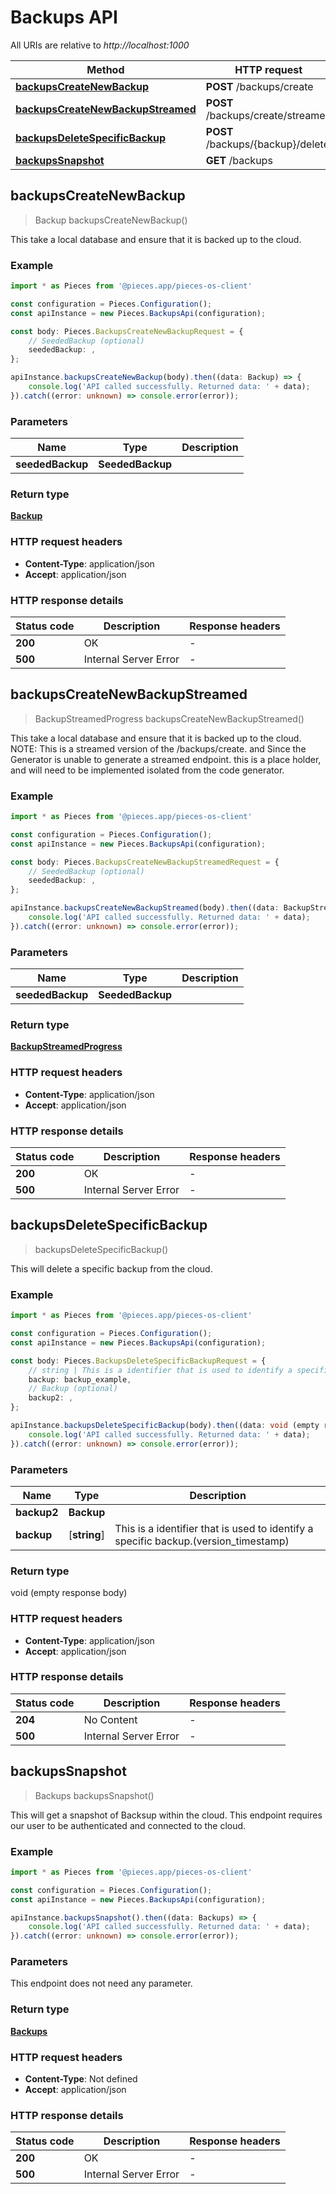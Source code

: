 # Backups API

All URIs are relative to *http://localhost:1000*

Method | HTTP request
------------- | -------------
[**backupsCreateNewBackup**](BackupsApi#backupscreatenewbackup) | **POST** /backups/create
[**backupsCreateNewBackupStreamed**](BackupsApi#backupscreatenewbackupstreamed) | **POST** /backups/create/streamed
[**backupsDeleteSpecificBackup**](BackupsApi#backupsdeletespecificbackup) | **POST** /backups/\{backup\}/delete
[**backupsSnapshot**](BackupsApi#backupssnapshot) | **GET** /backups


## **backupsCreateNewBackup**
> Backup backupsCreateNewBackup()

This take a local database and ensure that it is backed up to the cloud.

### Example

```typescript
import * as Pieces from '@pieces.app/pieces-os-client'

const configuration = Pieces.Configuration();
const apiInstance = new Pieces.BackupsApi(configuration);

const body: Pieces.BackupsCreateNewBackupRequest = {
    // SeededBackup (optional)
    seededBackup: ,
};

apiInstance.backupsCreateNewBackup(body).then((data: Backup) => {
    console.log('API called successfully. Returned data: ' + data);
}).catch((error: unknown) => console.error(error));
```

### Parameters

Name | Type | Description
------------- | ------------- | ------------- 
 **seededBackup** | **SeededBackup**|  |


### Return type

[**Backup**](../models/Backup)

### HTTP request headers

- **Content-Type**: application/json
- **Accept**: application/json


### HTTP response details
| Status code | Description | Response headers
|-------------|-------------|------------------
**200** | OK |  -  |
**500** | Internal Server Error |  -  |

## **backupsCreateNewBackupStreamed**
> BackupStreamedProgress backupsCreateNewBackupStreamed()

This take a local database and ensure that it is backed up to the cloud.  NOTE: This is a streamed version of the /backups/create. and Since the Generator is unable to generate a streamed endpoint. this is a place holder, and will need to be implemented isolated from the code generator.

### Example

```typescript
import * as Pieces from '@pieces.app/pieces-os-client'

const configuration = Pieces.Configuration();
const apiInstance = new Pieces.BackupsApi(configuration);

const body: Pieces.BackupsCreateNewBackupStreamedRequest = {
    // SeededBackup (optional)
    seededBackup: ,
};

apiInstance.backupsCreateNewBackupStreamed(body).then((data: BackupStreamedProgress) => {
    console.log('API called successfully. Returned data: ' + data);
}).catch((error: unknown) => console.error(error));
```

### Parameters

Name | Type | Description
------------- | ------------- | ------------- 
 **seededBackup** | **SeededBackup**|  |


### Return type

[**BackupStreamedProgress**](../models/BackupStreamedProgress)

### HTTP request headers

- **Content-Type**: application/json
- **Accept**: application/json


### HTTP response details
| Status code | Description | Response headers
|-------------|-------------|------------------
**200** | OK |  -  |
**500** | Internal Server Error |  -  |

## **backupsDeleteSpecificBackup**
> backupsDeleteSpecificBackup()

This will delete a specific backup from the cloud.

### Example

```typescript
import * as Pieces from '@pieces.app/pieces-os-client'

const configuration = Pieces.Configuration();
const apiInstance = new Pieces.BackupsApi(configuration);

const body: Pieces.BackupsDeleteSpecificBackupRequest = {
    // string | This is a identifier that is used to identify a specific backup.(version_timestamp)
    backup: backup_example,
    // Backup (optional)
    backup2: ,
};

apiInstance.backupsDeleteSpecificBackup(body).then((data: void (empty response body)) => {
    console.log('API called successfully. Returned data: ' + data);
}).catch((error: unknown) => console.error(error));
```

### Parameters

Name | Type | Description
------------- | ------------- | ------------- 
 **backup2** | **Backup**|  |
 **backup** | [**string**] | This is a identifier that is used to identify a specific backup.(version_timestamp) | defaults to undefined


### Return type

void (empty response body)

### HTTP request headers

- **Content-Type**: application/json
- **Accept**: application/json


### HTTP response details
| Status code | Description | Response headers
|-------------|-------------|------------------
**204** | No Content |  -  |
**500** | Internal Server Error |  -  |

## **backupsSnapshot**
> Backups backupsSnapshot()

This will get a snapshot of Backsup within the cloud.  This endpoint requires our user to be authenticated and connected to the cloud.

### Example

```typescript
import * as Pieces from '@pieces.app/pieces-os-client'

const configuration = Pieces.Configuration();
const apiInstance = new Pieces.BackupsApi(configuration);

apiInstance.backupsSnapshot().then((data: Backups) => {
    console.log('API called successfully. Returned data: ' + data);
}).catch((error: unknown) => console.error(error));
```

### Parameters
This endpoint does not need any parameter.


### Return type

[**Backups**](../models/Backups)

### HTTP request headers

- **Content-Type**: Not defined
- **Accept**: application/json


### HTTP response details
| Status code | Description | Response headers
|-------------|-------------|------------------
**200** | OK |  -  |
**500** | Internal Server Error |  -  |


